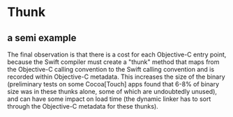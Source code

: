 # Thunk

## a semi example

The final observation is that there is a cost for each Objective-C entry point,
because the Swift compiler must create a "thunk" method that maps from the
Objective-C calling convention to the Swift calling convention and is recorded
within Objective-C metadata. This increases the size of the binary (preliminary
tests on some Cocoa[Touch] apps found that 6-8% of binary size was in these
thunks alone, some of which are undoubtedly unused), and can have some impact on
load time (the dynamic linker has to sort through the Objective-C metadata for
these thunks).
